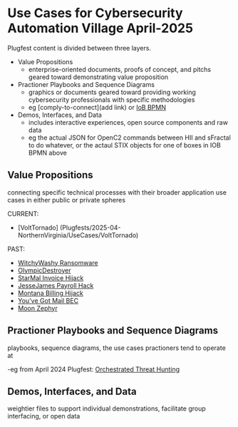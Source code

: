 
# Use Cases for Cybersecurity Automation Village April-2025
Plugfest content is divided between three layers.
* Value Propositions
   - enterprise-oriented documents, proofs of concept, and pitchs geared toward demonstrating value proposition
* Practioner Playbooks and Sequence Diagrams
   - graphics or documents geared toward providing working cybersecurity professionals with specific methodologies
   - eg [comply-to-connect](add link) or [IoB BPMN](../Prep1/SweatEquity/APL/CASP_BeforeEvent.png)
* Demos, Interfaces, and Data
   - includes interactive experiences, open source components and raw data
   - eg the actual JSON for OpenC2 commands between HII and sFractal to do whatever, or the actaul STIX objects for one of boxes in IOB BPMN above

## Value Propositions
connecting specific technical processes with their broader application use cases in either public or private spheres

CURRENT:
* [VoltTornado] (Plugfests/2025-04-NorthernVirginia/UseCases/VoltTornado)
  
PAST:
* [WitchyWashy Ransomware](Plugfests/2024-03-NorthernVirginia/UseCases/ValuePropositions/WitchyWashy)
* [OlympicDestroyer](Plugfests/2024-03-NorthernVirginia/UseCases/ValuePropositions/OlympicDestroyer)
* [StarMal Invoice Hijack](Plugfests/2024-03-NorthernVirginia/UseCases/ValuePropositions/StarMal) 
* [JesseJames Payroll Hack](Plugfests/2024-03-NorthernVirginia/UseCases/ValuePropositions/JesseJames)
* [Montana Billing Hijack](Plugfests/2024-03-NorthernVirginia/UseCases/ValuePropositions/Montana)   
* [You've Got Mail BEC](Plugfests/2024-03-NorthernVirginia/UseCases/ValuePropositions/YouveGotMail)
* [Moon Zephyr](Plugfests/2024-03-NorthernVirginia/UseCases/ValuePropositions/Moonzephyr)

## Practioner Playbooks and Sequence Diagrams
playbooks, sequence diagrams, the use cases practioners tend to operate at 

-eg from April 2024 Plugfest: [Orchestrated Threat Hunting](./PractitionerUseCases/OrchestratedHunt)

## Demos, Interfaces, and Data
weightier files to support individual demonstrations, facilitate group interfacing, or open data
